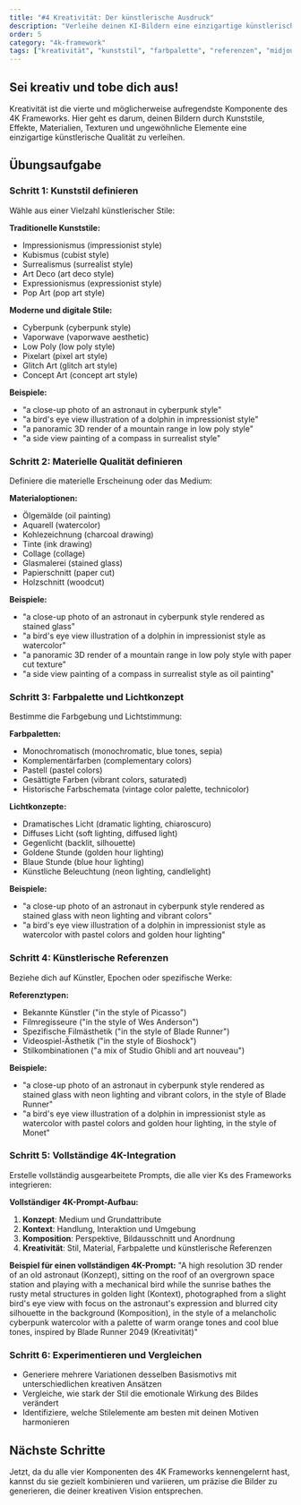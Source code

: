 ```yaml
---
title: "#4 Kreativität: Der künstlerische Ausdruck"
description: "Verleihe deinen KI-Bildern eine einzigartige künstlerische Qualität durch Stile, Materialien, Farbgebung und kreative Referenzen."
order: 5
category: "4k-framework"
tags: ["kreativität", "kunststil", "farbpalette", "referenzen", "midjourney"]
---
```


## Sei kreativ und tobe dich aus!

Kreativität ist die vierte und möglicherweise aufregendste Komponente des 4K Frameworks. Hier geht es darum, deinen Bildern durch Kunststile, Effekte, Materialien, Texturen und ungewöhnliche Elemente eine einzigartige künstlerische Qualität zu verleihen.

## Übungsaufgabe

### Schritt 1: Kunststil definieren

Wähle aus einer Vielzahl künstlerischer Stile:

**Traditionelle Kunststile:**
- Impressionismus (impressionist style)
- Kubismus (cubist style)
- Surrealismus (surrealist style)
- Art Deco (art deco style)
- Expressionismus (expressionist style)
- Pop Art (pop art style)

**Moderne und digitale Stile:**
- Cyberpunk (cyberpunk style)
- Vaporwave (vaporwave aesthetic)
- Low Poly (low poly style)
- Pixelart (pixel art style)
- Glitch Art (glitch art style)
- Concept Art (concept art style)

**Beispiele:**
- "a close-up photo of an astronaut in cyberpunk style"
- "a bird's eye view illustration of a dolphin in impressionist style"
- "a panoramic 3D render of a mountain range in low poly style"
- "a side view painting of a compass in surrealist style"

### Schritt 2: Materielle Qualität definieren

Definiere die materielle Erscheinung oder das Medium:

**Materialoptionen:**
- Ölgemälde (oil painting)
- Aquarell (watercolor)
- Kohlezeichnung (charcoal drawing)
- Tinte (ink drawing)
- Collage (collage)
- Glasmalerei (stained glass)
- Papierschnitt (paper cut)
- Holzschnitt (woodcut)

**Beispiele:**
- "a close-up photo of an astronaut in cyberpunk style rendered as stained glass"
- "a bird's eye view illustration of a dolphin in impressionist style as watercolor"
- "a panoramic 3D render of a mountain range in low poly style with paper cut texture"
- "a side view painting of a compass in surrealist style as oil painting"

### Schritt 3: Farbpalette und Lichtkonzept

Bestimme die Farbgebung und Lichtstimmung:

**Farbpaletten:**
- Monochromatisch (monochromatic, blue tones, sepia)
- Komplementärfarben (complementary colors)
- Pastell (pastel colors)
- Gesättigte Farben (vibrant colors, saturated)
- Historische Farbschemata (vintage color palette, technicolor)

**Lichtkonzepte:**
- Dramatisches Licht (dramatic lighting, chiaroscuro)
- Diffuses Licht (soft lighting, diffused light)
- Gegenlicht (backlit, silhouette)
- Goldene Stunde (golden hour lighting)
- Blaue Stunde (blue hour lighting)
- Künstliche Beleuchtung (neon lighting, candlelight)

**Beispiele:**
- "a close-up photo of an astronaut in cyberpunk style rendered as stained glass with neon lighting and vibrant colors"
- "a bird's eye view illustration of a dolphin in impressionist style as watercolor with pastel colors and golden hour lighting"

### Schritt 4: Künstlerische Referenzen

Beziehe dich auf Künstler, Epochen oder spezifische Werke:

**Referenztypen:**
- Bekannte Künstler ("in the style of Picasso")
- Filmregisseure ("in the style of Wes Anderson")
- Spezifische Filmästhetik ("in the style of Blade Runner")
- Videospiel-Ästhetik ("in the style of Bioshock")
- Stilkombinationen ("a mix of Studio Ghibli and art nouveau")

**Beispiele:**
- "a close-up photo of an astronaut in cyberpunk style rendered as stained glass with neon lighting and vibrant colors, in the style of Blade Runner"
- "a bird's eye view illustration of a dolphin in impressionist style as watercolor with pastel colors and golden hour lighting, in the style of Monet"

### Schritt 5: Vollständige 4K-Integration

Erstelle vollständig ausgearbeitete Prompts, die alle vier Ks des Frameworks integrieren:

**Vollständiger 4K-Prompt-Aufbau:**
1. **Konzept**: Medium und Grundattribute
2. **Kontext**: Handlung, Interaktion und Umgebung
3. **Komposition**: Perspektive, Bildausschnitt und Anordnung
4. **Kreativität**: Stil, Material, Farbpalette und künstlerische Referenzen

**Beispiel für einen vollständigen 4K-Prompt:**
"A high resolution 3D render of an old astronaut (Konzept), sitting on the roof of an overgrown space station and playing with a mechanical bird while the sunrise bathes the rusty metal structures in golden light (Kontext), photographed from a slight bird's eye view with focus on the astronaut's expression and blurred city silhouette in the background (Komposition), in the style of a melancholic cyberpunk watercolor with a palette of warm orange tones and cool blue tones, inspired by Blade Runner 2049 (Kreativität)"

### Schritt 6: Experimentieren und Vergleichen

- Generiere mehrere Variationen desselben Basismotivs mit unterschiedlichen kreativen Ansätzen
- Vergleiche, wie stark der Stil die emotionale Wirkung des Bildes verändert
- Identifiziere, welche Stilelemente am besten mit deinen Motiven harmonieren

## Nächste Schritte

Jetzt, da du alle vier Komponenten des 4K Frameworks kennengelernt hast, kannst du sie gezielt kombinieren und variieren, um präzise die Bilder zu generieren, die deiner kreativen Vision entsprechen.
